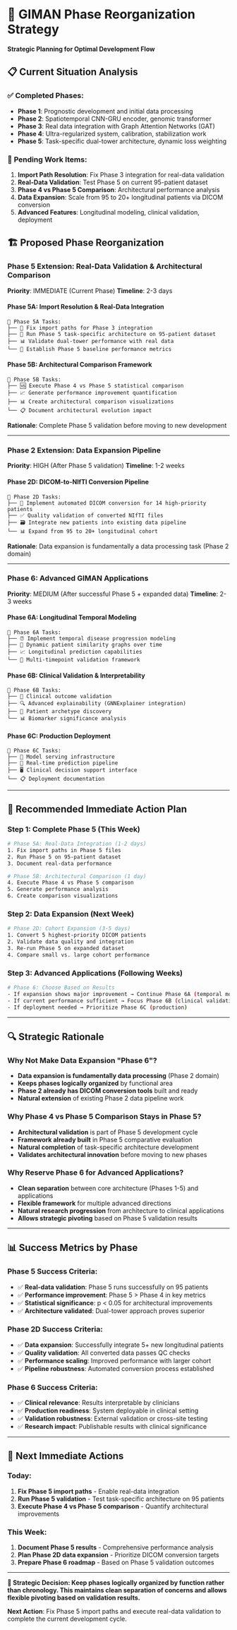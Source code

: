 # 🎯 GIMAN Phase Reorganization Strategy
**Strategic Planning for Optimal Development Flow**

## 📋 Current Situation Analysis

### ✅ **Completed Phases:**
- **Phase 1**: Prognostic development and initial data processing
- **Phase 2**: Spatiotemporal CNN-GRU encoder, genomic transformer
- **Phase 3**: Real data integration with Graph Attention Networks (GAT)
- **Phase 4**: Ultra-regularized system, calibration, stabilization work
- **Phase 5**: Task-specific dual-tower architecture, dynamic loss weighting

### 🚧 **Pending Work Items:**
1. **Import Path Resolution**: Fix Phase 3 integration for real-data validation
2. **Real-Data Validation**: Test Phase 5 on current 95-patient dataset
3. **Phase 4 vs Phase 5 Comparison**: Architectural performance analysis
4. **Data Expansion**: Scale from 95 to 20+ longitudinal patients via DICOM conversion
5. **Advanced Features**: Longitudinal modeling, clinical validation, deployment

## 🏗️ **Proposed Phase Reorganization**

### **Phase 5 Extension: Real-Data Validation & Architectural Comparison**
**Priority**: IMMEDIATE (Current Phase)
**Timeline**: 2-3 days

#### **Phase 5A: Import Resolution & Real-Data Integration**
```
📁 Phase 5A Tasks:
├── 🔧 Fix import paths for Phase 3 integration
├── 🧪 Run Phase 5 task-specific architecture on 95-patient dataset
├── 📊 Validate dual-tower performance with real data
└── 🎯 Establish Phase 5 baseline performance metrics
```

#### **Phase 5B: Architectural Comparison Framework**
```
📁 Phase 5B Tasks:
├── 🆚 Execute Phase 4 vs Phase 5 statistical comparison
├── 📈 Generate performance improvement quantification
├── 📊 Create architectural comparison visualizations
└── 📋 Document architectural evolution impact
```

**Rationale**: Complete Phase 5 validation before moving to new development

---

### **Phase 2 Extension: Data Expansion Pipeline**
**Priority**: HIGH (After Phase 5 validation)
**Timeline**: 1-2 weeks

#### **Phase 2D: DICOM-to-NIfTI Conversion Pipeline**
```
📁 Phase 2D Tasks:
├── 🔄 Implement automated DICOM conversion for 14 high-priority patients
├── ✅ Quality validation of converted NIfTI files
├── 🗃️ Integrate new patients into existing data pipeline
└── 📊 Expand from 95 to 20+ longitudinal cohort
```

**Rationale**: Data expansion is fundamentally a data processing task (Phase 2 domain)

---

### **Phase 6: Advanced GIMAN Applications**
**Priority**: MEDIUM (After successful Phase 5 + expanded data)
**Timeline**: 2-3 weeks

#### **Phase 6A: Longitudinal Temporal Modeling**
```
📁 Phase 6A Tasks:
├── ⏰ Implement temporal disease progression modeling
├── 🔄 Dynamic patient similarity graphs over time  
├── 📈 Longitudinal prediction capabilities
└── 🎯 Multi-timepoint validation framework
```

#### **Phase 6B: Clinical Validation & Interpretability**
```
📁 Phase 6B Tasks:
├── 🏥 Clinical outcome validation
├── 🔍 Advanced explainability (GNNExplainer integration)
├── 👥 Patient archetype discovery
└── 📊 Biomarker significance analysis
```

#### **Phase 6C: Production Deployment**
```
📁 Phase 6C Tasks:
├── 🚀 Model serving infrastructure
├── 🔄 Real-time prediction pipeline
├── 🖥️ Clinical decision support interface
└── 📋 Deployment documentation
```

---

## 🎯 **Recommended Immediate Action Plan**

### **Step 1: Complete Phase 5 (This Week)**
```bash
# Phase 5A: Real-Data Integration (1-2 days)
1. Fix import paths in Phase 5 files
2. Run Phase 5 on 95-patient dataset
3. Document real-data performance

# Phase 5B: Architectural Comparison (1 day) 
4. Execute Phase 4 vs Phase 5 comparison
5. Generate performance analysis
6. Create comparison visualizations
```

### **Step 2: Data Expansion (Next Week)**
```bash
# Phase 2D: Cohort Expansion (3-5 days)
1. Convert 5 highest-priority DICOM patients
2. Validate data quality and integration
3. Re-run Phase 5 on expanded dataset
4. Compare small vs. large cohort performance
```

### **Step 3: Advanced Applications (Following Weeks)**
```bash
# Phase 6: Choose Based on Results
- If expansion shows major improvement → Continue Phase 6A (temporal modeling)
- If current performance sufficient → Focus Phase 6B (clinical validation)
- If deployment needed → Prioritize Phase 6C (production)
```

---

## 🔍 **Strategic Rationale**

### **Why Not Make Data Expansion "Phase 6"?**
- **Data expansion is fundamentally data processing** (Phase 2 domain)
- **Keeps phases logically organized** by functional area
- **Phase 2 already has DICOM conversion tools** built and ready
- **Natural extension** of existing Phase 2 data pipeline work

### **Why Phase 4 vs Phase 5 Comparison Stays in Phase 5?**
- **Architectural validation** is part of Phase 5 development cycle
- **Framework already built** in Phase 5 comparative evaluation
- **Natural completion** of task-specific architecture development
- **Validates architectural innovation** before moving to new phases

### **Why Reserve Phase 6 for Advanced Applications?**
- **Clean separation** between core architecture (Phases 1-5) and applications
- **Flexible framework** for multiple advanced directions
- **Natural research progression** from architecture to clinical applications
- **Allows strategic pivoting** based on Phase 5 validation results

---

## 📊 **Success Metrics by Phase**

### **Phase 5 Success Criteria:**
- ✅ **Real-data validation**: Phase 5 runs successfully on 95 patients
- ✅ **Performance improvement**: Phase 5 > Phase 4 in key metrics
- ✅ **Statistical significance**: p < 0.05 for architectural improvements
- ✅ **Architecture validated**: Dual-tower approach proves superior

### **Phase 2D Success Criteria:**
- ✅ **Data expansion**: Successfully integrate 5+ new longitudinal patients
- ✅ **Quality validation**: All converted data passes QC checks
- ✅ **Performance scaling**: Improved performance with larger cohort
- ✅ **Pipeline robustness**: Automated conversion process established

### **Phase 6 Success Criteria:**
- ✅ **Clinical relevance**: Results interpretable by clinicians
- ✅ **Production readiness**: System deployable in clinical setting
- ✅ **Validation robustness**: External validation or cross-site testing
- ✅ **Research impact**: Publishable results with clinical significance

---

## 🚀 **Next Immediate Actions**

### **Today:**
1. **Fix Phase 5 import paths** - Enable real-data integration
2. **Run Phase 5 validation** - Test task-specific architecture on 95 patients
3. **Execute Phase 4 vs Phase 5 comparison** - Quantify architectural improvements

### **This Week:**
1. **Document Phase 5 results** - Comprehensive performance analysis
2. **Plan Phase 2D data expansion** - Prioritize DICOM conversion targets
3. **Prepare Phase 6 roadmap** - Based on Phase 5 validation outcomes

---

**🎯 Strategic Decision: Keep phases logically organized by function rather than chronology. This maintains clean separation of concerns and allows flexible pivoting based on validation results.**

**Next Action**: Fix Phase 5 import paths and execute real-data validation to complete the current development cycle.